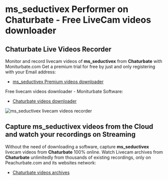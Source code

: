 # ms_seductivex Performer on Chaturbate - Free LiveCam videos downloader

## Chaturbate Live Videos Recorder

Monitor and record livecam videos of **ms_seductivex** from **Chaturbate** with Moniturbate.com
Get a premium trial for free by just and only registering with your Email address:
* [ms_seductivex Premium videos downloader](https://moniturbate.com/request-demo-licence-key.html)

Free livecam videos downloader - Moniturbate Software:
* [Chaturbate videos downloader](https://moniturbate.com/moniturbate-download-software.html)

![ms_seductivex livecam videos recorder](https://peachurnet.com/templates/moniturbate-software.png)


## Capture ms_seductivex videos from the Cloud and watch your recordings on Streaming

Without the need of downloading a software, capture **ms_seductivex** livecam videos from **Chaturbate** 100% online.
Watch Livecam archives from **Chaturbate** unlimitedly from thousands of existing recordings, only on Peachurbate.com and its websites network:
* [Chaturbate videos archives](https://peachurnet.com/)